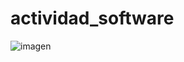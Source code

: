 # actividad_software

![imagen](https://edteam-media.s3.amazonaws.com/community/original/f6fcc152-9975-47c5-abd6-209b9ec86cc5.jpg)
